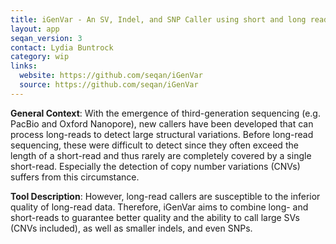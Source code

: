 ```yaml
---
title: iGenVar - An SV, Indel, and SNP Caller using short and long reads
layout: app
seqan_version: 3
contact: Lydia Buntrock
category: wip
links:
  website: https://github.com/seqan/iGenVar
  source: https://github.com/seqan/iGenVar
---
```


**General Context**: With the emergence of third-generation sequencing (e.g. PacBio and Oxford Nanopore), new callers
have been developed that can process long-reads to detect large structural variations. Before long-read sequencing,
these were difficult to detect since they often exceed the length of a short-read and thus rarely are completely covered
by a single short-read. Especially the detection of copy number variations (CNVs) suffers from this circumstance.

**Tool Description**: However, long-read callers are susceptible to the inferior quality of long-read data. Therefore,
iGenVar aims to combine long- and short-reads to guarantee better quality and the ability to call large SVs
(CNVs included), as well as smaller indels, and even SNPs.
